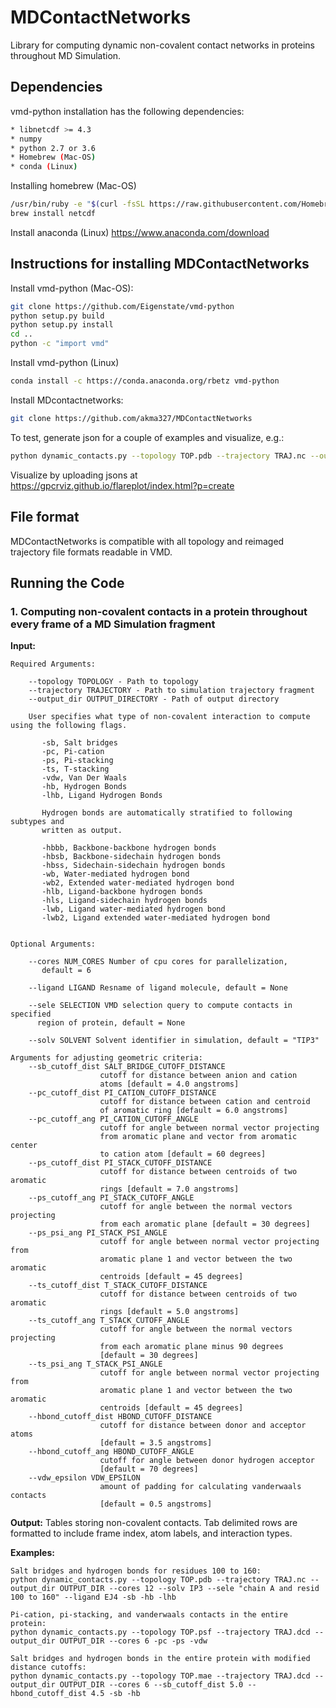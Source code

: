 # MDContactNetworks
Library for computing dynamic non-covalent contact networks in proteins throughout MD Simulation.

## Dependencies

vmd-python installation has the following dependencies:
```bash
* libnetcdf >= 4.3
* numpy
* python 2.7 or 3.6
* Homebrew (Mac-OS)
* conda (Linux)
```

Installing homebrew (Mac-OS)
```bash
/usr/bin/ruby -e "$(curl -fsSL https://raw.githubusercontent.com/Homebrew/install/master/install)"
brew install netcdf
```

Install anaconda (Linux)
https://www.anaconda.com/download


## Instructions for installing MDContactNetworks

Install vmd-python (Mac-OS):
```bash
git clone https://github.com/Eigenstate/vmd-python
python setup.py build 
python setup.py install
cd ..
python -c "import vmd"
```

Install vmd-python (Linux)
```bash
conda install -c https://conda.anaconda.org/rbetz vmd-python
```

Install MDcontactnetworks: 
```bash
git clone https://github.com/akma327/MDContactNetworks
```

To test, generate json for a couple of examples and visualize, e.g.:
```bash
python dynamic_contacts.py --topology TOP.pdb --trajectory TRAJ.nc --output_dir OUTPUT_DIR --itype -sb -hb
```
Visualize by uploading jsons at https://gpcrviz.github.io/flareplot/index.html?p=create


## File format

MDContactNetworks is compatible with all topology and reimaged trajectory file formats readable in VMD.

## Running the Code

### 1. Computing non-covalent contacts in a protein throughout every frame of a MD Simulation fragment
   
   __Input:__ 

	Required Arguments:

	   	--topology TOPOLOGY - Path to topology
	   	--trajectory TRAJECTORY - Path to simulation trajectory fragment
	   	--output_dir OUTPUT_DIRECTORY - Path of output directory
		
		User specifies what type of non-covalent interaction to compute using the following flags. 

		   -sb, Salt bridges
		   -pc, Pi-cation 
		   -ps, Pi-stacking
		   -ts, T-stacking
		   -vdw, Van Der Waals
		   -hb, Hydrogen Bonds
		   -lhb, Ligand Hydrogen Bonds

		   Hydrogen bonds are automatically stratified to following subtypes and 
		   written as output.

		   -hbbb, Backbone-backbone hydrogen bonds
		   -hbsb, Backbone-sidechain hydrogen bonds
		   -hbss, Sidechain-sidechain hydrogen bonds
		   -wb, Water-mediated hydrogen bond
		   -wb2, Extended water-mediated hydrogen bond
		   -hlb, Ligand-backbone hydrogen bonds
		   -hls, Ligand-sidechain hydrogen bonds
		   -lwb, Ligand water-mediated hydrogen bond
		   -lwb2, Ligand extended water-mediated hydrogen bond


	Optional Arguments:

		--cores NUM_CORES Number of cpu cores for parallelization,
		   default = 6

		--ligand LIGAND Resname of ligand molecule, default = None

		--sele SELECTION VMD selection query to compute contacts in specified 
		  region of protein, default = None

		--solv SOLVENT Solvent identifier in simulation, default = "TIP3"

	Arguments for adjusting geometric criteria:
		--sb_cutoff_dist SALT_BRIDGE_CUTOFF_DISTANCE
						cutoff for distance between anion and cation 
						atoms [default = 4.0 angstroms]
		--pc_cutoff_dist PI_CATION_CUTOFF_DISTANCE
						cutoff for distance between cation and centroid
						of aromatic ring [default = 6.0 angstroms]
		--pc_cutoff_ang PI_CATION_CUTOFF_ANGLE
						cutoff for angle between normal vector projecting
						from aromatic plane and vector from aromatic center
						to cation atom [default = 60 degrees]
		--ps_cutoff_dist PI_STACK_CUTOFF_DISTANCE
						cutoff for distance between centroids of two aromatic
						rings [default = 7.0 angstroms]
		--ps_cutoff_ang PI_STACK_CUTOFF_ANGLE
						cutoff for angle between the normal vectors projecting
						from each aromatic plane [default = 30 degrees]
		--ps_psi_ang PI_STACK_PSI_ANGLE
						cutoff for angle between normal vector projecting from
						aromatic plane 1 and vector between the two aromatic
						centroids [default = 45 degrees]
		--ts_cutoff_dist T_STACK_CUTOFF_DISTANCE
						cutoff for distance between centroids of two aromatic
						rings [default = 5.0 angstroms]
		--ts_cutoff_ang T_STACK_CUTOFF_ANGLE
						cutoff for angle between the normal vectors projecting
						from each aromatic plane minus 90 degrees 
						[default = 30 degrees]
		--ts_psi_ang T_STACK_PSI_ANGLE
						cutoff for angle between normal vector projecting from
						aromatic plane 1 and vector between the two aromatic
						centroids [default = 45 degrees]
		--hbond_cutoff_dist HBOND_CUTOFF_DISTANCE
						cutoff for distance between donor and acceptor atoms 
						[default = 3.5 angstroms]
		--hbond_cutoff_ang HBOND_CUTOFF_ANGLE
						cutoff for angle between donor hydrogen acceptor 
						[default = 70 degrees]
		--vdw_epsilon VDW_EPSILON
						amount of padding for calculating vanderwaals contacts 
						[default = 0.5 angstroms]

   
   __Output:__ Tables storing non-covalent contacts. Tab delimited rows are formatted to include 
   frame index, atom labels, and interaction types. 

   __Examples:__

	Salt bridges and hydrogen bonds for residues 100 to 160:
	python dynamic_contacts.py --topology TOP.pdb --trajectory TRAJ.nc --output_dir OUTPUT_DIR --cores 12 --solv IP3 --sele "chain A and resid 100 to 160" --ligand EJ4 -sb -hb -lhb

	Pi-cation, pi-stacking, and vanderwaals contacts in the entire protein:
	python dynamic_contacts.py --topology TOP.psf --trajectory TRAJ.dcd --output_dir OUTPUT_DIR --cores 6 -pc -ps -vdw

	Salt bridges and hydrogen bonds in the entire protein with modified distance cutoffs:
	python dynamic_contacts.py --topology TOP.mae --trajectory TRAJ.dcd --output_dir OUTPUT_DIR --cores 6 --sb_cutoff_dist 5.0 --hbond_cutoff_dist 4.5 -sb -hb

